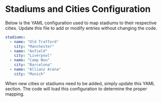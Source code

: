# Stadiums and Cities Configuration

Below is the YAML configuration used to map stadiums to their respective cities. Update this file to add or modify entries without changing the code.

```yaml
stadiums:
  - name: "Old Trafford"
    city: "Manchester"
  - name: "Anfield"
    city: "Liverpool"
  - name: "Camp Nou"
    city: "Barcelona"
  - name: "Allianz Arena"
    city: "Munich"
```

When new cities or stadiums need to be added, simply update this YAML section. The code will load this configuration to determine the proper mapping.